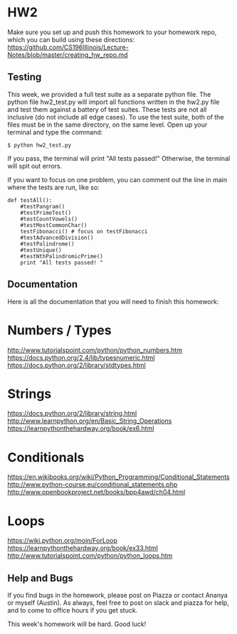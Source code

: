 # HW2
Make sure you set up and push this homework to your homework repo, which you can build using these directions: https://github.com/CS196Illinois/Lecture-Notes/blob/master/creating_hw_repo.md

## Testing
This week, we provided a full test suite as a separate python file. The python file hw2_test.py will import all functions written in the hw2.py file and test them against a battery of test suites. These tests are not all inclusive (do not include all edge cases). To use the test suite, both of the files must be in the same directory, on the same level. Open up your terminal and type the command:

```
$ python hw2_test.py
```

If you pass, the terminal will print "All tests passed!"
Otherwise, the terminal will spit out errors.

If you want to focus on one problem, you can comment out the line in main where the tests are run, like so:

```
def testAll():
    #testPangram()
    #testPrimeTest()
    #testCountVowels()
    #testMostCommonChar()
    testFibonacci() # focus on testFibonacci
    #testAdvancedDivision()
    #testPalindrome()
    #testUnique()
    #testNthPalindromicPrime()
    print "All tests passed! "
```

## Documentation
Here is all the documentation that you will need to finish this homework:

# Numbers / Types
http://www.tutorialspoint.com/python/python_numbers.htm
https://docs.python.org/2.4/lib/typesnumeric.html
https://docs.python.org/2/library/stdtypes.html

# Strings
https://docs.python.org/2/library/string.html
http://www.learnpython.org/en/Basic_String_Operations
https://learnpythonthehardway.org/book/ex6.html

# Conditionals
https://en.wikibooks.org/wiki/Python_Programming/Conditional_Statements
http://www.python-course.eu/conditional_statements.php
http://www.openbookproject.net/books/bpp4awd/ch04.html

# Loops
https://wiki.python.org/moin/ForLoop
https://learnpythonthehardway.org/book/ex33.html
http://www.tutorialspoint.com/python/python_loops.htm

## Help and Bugs
If you find bugs in the homework, please post on Piazza or contact Ananya or myself (Austin). As always, feel free to post on slack and piazza for help, and to come to office hours if you get stuck.

This week's homework will be hard. Good luck!
